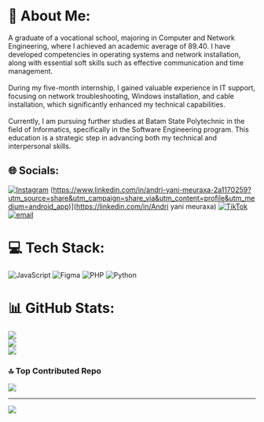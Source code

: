 # 💫 About Me:
A graduate of a vocational school, majoring in Computer and Network Engineering, where I achieved an academic average of 89.40. I have developed competencies in operating systems and network installation, along with essential soft skills such as effective communication and time management.<br><br>During my five-month internship, I gained valuable experience in IT support, focusing on network troubleshooting, Windows installation, and cable installation, which significantly enhanced my technical capabilities.<br><br>Currently, I am pursuing further studies at Batam State Polytechnic in the field of Informatics, specifically in the Software Engineering program. This education is a strategic step in advancing both my technical and interpersonal skills.


## 🌐 Socials:
[![Instagram](https://img.shields.io/badge/Instagram-%23E4405F.svg?logo=Instagram&logoColor=white)](https://instagram.com/ay_yaanii0204) (https://www.linkedin.com/in/andri-yani-meuraxa-2a1170259?utm_source=share&utm_campaign=share_via&utm_content=profile&utm_medium=android_app)](https://linkedin.com/in/Andri yani meuraxa) [![TikTok](https://img.shields.io/badge/TikTok-%23000000.svg?logo=TikTok&logoColor=white)](https://tiktok.com/@fancyyouuuuu) [![email](https://img.shields.io/badge/Email-D14836?logo=gmail&logoColor=white)](mailto:andriyanimeuraxa1@gmail.com) 

# 💻 Tech Stack:
![JavaScript](https://img.shields.io/badge/javascript-%23323330.svg?style=for-the-badge&logo=javascript&logoColor=%23F7DF1E) ![Figma](https://img.shields.io/badge/figma-%23F24E1E.svg?style=for-the-badge&logo=figma&logoColor=white) ![PHP](https://img.shields.io/badge/php-%23777BB4.svg?style=for-the-badge&logo=php&logoColor=white) ![Python](https://img.shields.io/badge/python-3670A0?style=for-the-badge&logo=python&logoColor=ffdd54)
# 📊 GitHub Stats:
![](https://github-readme-stats.vercel.app/api?username=ayyaanii&theme=dark&hide_border=false&include_all_commits=false&count_private=false)<br/>
![](https://nirzak-streak-stats.vercel.app/?user=ayyaanii&theme=dark&hide_border=false)<br/>
![](https://github-readme-stats.vercel.app/api/top-langs/?username=ayyaanii&theme=dark&hide_border=false&include_all_commits=false&count_private=false&layout=compact)

### 🔝 Top Contributed Repo
![](https://github-contributor-stats.vercel.app/api?username=ayyaanii&limit=5&theme=dark&combine_all_yearly_contributions=true)

---
[![](https://visitcount.itsvg.in/api?id=ayyaanii&icon=0&color=0)](https://visitcount.itsvg.in)

<!-- Proudly created with GPRM ( https://gprm.itsvg.in ) -->
